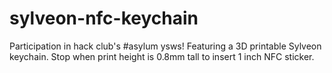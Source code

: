 # sylveon-nfc-keychain
Participation in hack club's #asylum ysws! Featuring a 3D printable Sylveon keychain. Stop when print height is 0.8mm tall to insert 1 inch NFC sticker.
